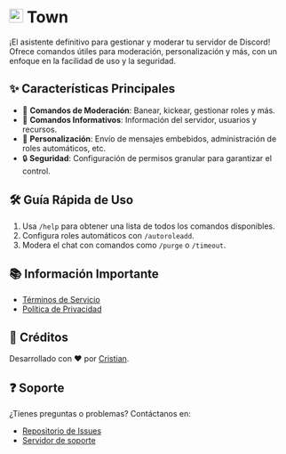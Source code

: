 # <code><a href="https://github.com/topics/discord-bot" target="_blank"><img height="25" src="https://skillicons.dev/icons?i=discord"></a></code> Town 

¡El asistente definitivo para gestionar y moderar tu servidor de Discord! Ofrece comandos útiles para moderación, personalización y más, con un enfoque en la facilidad de uso y la seguridad.

## ✨ Características Principales
- 🚀 **Comandos de Moderación**: Banear, kickear, gestionar roles y más.
- 💬 **Comandos Informativos**: Información del servidor, usuarios y recursos.
- 🎨 **Personalización**: Envío de mensajes embebidos, administración de roles automáticos, etc.
- 🔒 **Seguridad**: Configuración de permisos granular para garantizar el control.

## 🛠️ Guía Rápida de Uso
1. Usa `/help` para obtener una lista de todos los comandos disponibles.
2. Configura roles automáticos con `/autoroleadd`.
3. Modera el chat con comandos como `/purge` o `/timeout`.

## 📚 Información Importante
- [Términos de Servicio](https://github.com/Cristian-Mancera/Town-Assistant/blob/feature/Terms%20of%20Service.md)
- [Política de Privacidad](https://github.com/Cristian-Mancera/Town-Assistant/blob/feature/Privacy%20Policy.md)

## 👥 Créditos
Desarrollado con ❤️ por [Cristian](https://github.com/Cristian-Mancera).

## ❓ Soporte
¿Tienes preguntas o problemas? Contáctanos en:
- [Repositorio de Issues](https://github.com/Cristian-Mancera/Town-Assistant/issues)
- [Servidor de soporte](https://discord.gg/jHTf7rtBxF)
